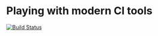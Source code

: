 # Playing with modern CI tools
[![Build Status](https://travis-ci.org/julglotain/reactive-heartbeat.svg?branch=master)](https://travis-ci.org/julglotain/reactive-heartbeat.svg?branch=master)
